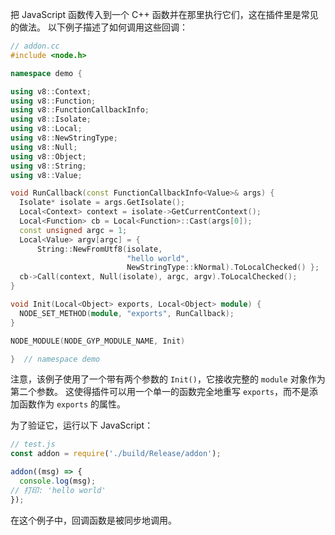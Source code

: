 
把 JavaScript 函数传入到一个 C++ 函数并在那里执行它们，这在插件里是常见的做法。
以下例子描述了如何调用这些回调：

```cpp
// addon.cc
#include <node.h>

namespace demo {

using v8::Context;
using v8::Function;
using v8::FunctionCallbackInfo;
using v8::Isolate;
using v8::Local;
using v8::NewStringType;
using v8::Null;
using v8::Object;
using v8::String;
using v8::Value;

void RunCallback(const FunctionCallbackInfo<Value>& args) {
  Isolate* isolate = args.GetIsolate();
  Local<Context> context = isolate->GetCurrentContext();
  Local<Function> cb = Local<Function>::Cast(args[0]);
  const unsigned argc = 1;
  Local<Value> argv[argc] = {
      String::NewFromUtf8(isolate,
                          "hello world",
                          NewStringType::kNormal).ToLocalChecked() };
  cb->Call(context, Null(isolate), argc, argv).ToLocalChecked();
}

void Init(Local<Object> exports, Local<Object> module) {
  NODE_SET_METHOD(module, "exports", RunCallback);
}

NODE_MODULE(NODE_GYP_MODULE_NAME, Init)

}  // namespace demo
```

注意，该例子使用了一个带有两个参数的 `Init()`，它接收完整的 `module` 对象作为第二个参数。
这使得插件可以用一个单一的函数完全地重写 `exports`，而不是添加函数作为 `exports` 的属性。

为了验证它，运行以下 JavaScript：

```js
// test.js
const addon = require('./build/Release/addon');

addon((msg) => {
  console.log(msg);
// 打印: 'hello world'
});
```

在这个例子中，回调函数是被同步地调用。

